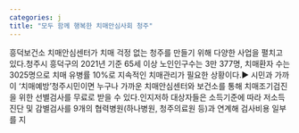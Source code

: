 ```yaml
---
categories: j
title: "모두 함께 행복한 치매안심사회 청주"
---
```

흥덕보건소 치매안심센터가 치매 걱정 없는 청주를 만들기 위해 다양한 사업을 펼치고 있다.청주시 흥덕구의 2021년 기준 65세 이상 노인인구수는 3만 377명, 치매환자 수는 3025명으로 치매 유병률 10%로 지속적인 치매관리가 필요한 상황이다.▶ 시민과 가까이 &lsquo;치매예방&rsquo;청주시민이면 누구나 가까운 치매안심센터와 보건소를 통해 치매조기검진을 위한 선별검사를 무료로 받을 수 있다.인지저하 대상자들은 소득기준에 따라 저소득 진단 및 감별검사를 9개의 협력병원(하나병원, 청주의료원 등)과 연계해 검사비용 일부를 지